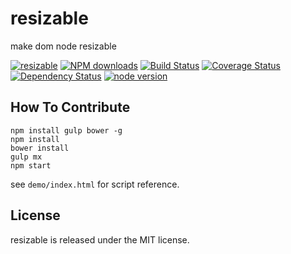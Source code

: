 # resizable

make dom node resizable

[![resizable](https://nodei.co/npm/modulex-resizable.png)](https://npmjs.org/package/modulex-resizable)
[![NPM downloads](http://img.shields.io/npm/dm/modulex-resizable.svg)](https://npmjs.org/package/modulex-resizable)
[![Build Status](https://secure.travis-ci.org/modulex/resizable.png?branch=master)](https://travis-ci.org/modulex/resizable)
[![Coverage Status](https://img.shields.io/coveralls/modulex/resizable.svg)](https://coveralls.io/r/modulex/resizable?branch=master)
[![Dependency Status](https://gemnasium.com/modulex/resizable.png)](https://gemnasium.com/modulex/resizable)
[![node version](https://img.shields.io/badge/node.js-%3E=_0.10-green.svg?style=flat-square)](http://nodejs.org/download/)

## How To Contribute

```
npm install gulp bower -g
npm install
bower install
gulp mx
npm start
```

see ``demo/index.html`` for script reference.

## License

resizable is released under the MIT license.